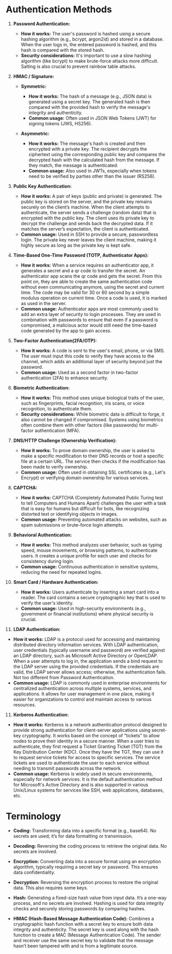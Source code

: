# Authentication Methods

1. **Password Authentication:**
   - **How it works:** The user's password is hashed using a secure hashing algorithm (e.g., bcrypt, argon2id) and stored in a database. When the user logs in, the entered password is hashed, and this hash is compared with the stored hash.
   - **Security considerations:** It's important to use a slow hashing algorithm (like bcrypt) to make brute-force attacks more difficult. Salting is also crucial to prevent rainbow table attacks.

2. **HMAC / Signature:**

   - **Symmetric:**
     - **How it works:** The hash of a message (e.g., JSON data) is generated using a secret key. The generated hash is then compared with the provided hash to verify the message's integrity and authenticity.
     - **Common usage:** Often used in JSON Web Tokens (JWT) for signing tokens (JWS, HS256).

   - **Asymmetric:**
     - **How it works:** The message's hash is created and then encrypted with a private key. The recipient decrypts the ciphertext using the corresponding public key and compares the decrypted hash with the calculated hash from the message. If they match, the message is authenticated.
     - **Common usage:** Also used in JWTs, especially when tokens need to be verified by parties other than the issuer (RS256).

3. **Public Key Authentication:**
   - **How it works:** A pair of keys (public and private) is generated. The public key is stored on the server, and the private key remains securely on the client’s machine. When the client attempts to authenticate, the server sends a challenge (random data) that is encrypted with the public key. The client uses its private key to decrypt the challenge and sends back the decrypted data. If it matches the server’s expectation, the client is authenticated.
   - **Common usage:** Used in SSH to provide a secure, passwordless login. The private key never leaves the client machine, making it highly secure as long as the private key is kept safe.

4. **Time-Based One-Time Password (TOTP, Authenticator Apps):**
   - **How it works:** When a service requires an authenticator app, it generates a secret and a qr code to transfer the secret. An authenticator app scans the qr code and gets the secret. From this point on, they are able to create the same authentication code without even communicating anymore, using the secret and current time. The code may be valid for 30 or 60 second by a simple modulus operation on current time. Once a code is used, it is marked as used in the server.
    - **Common usage:** Authenticator apps are most commonly used to add an extra layer of security to login processes. They are used in combination with passwords to ensure that even if a password is compromised, a malicious actor would still need the time-based code generated by the app to gain access.

4. **Two-Factor Authentication(2FA/OTP):**
   - **How it works:** A code is sent to the user's email, phone, or via SMS. The user must input this code to verify they have access to the channel, which adds an additional layer of security beyond just the password.
   - **Common usage:** Used as a second factor in two-factor authentication (2FA) to enhance security.

5. **Biometric Authentication:**
   - **How it works:** This method uses unique biological traits of the user, such as fingerprints, facial recognition, iris scans, or voice recognition, to authenticate them.
   - **Security considerations:** While biometric data is difficult to forge, it also cannot be changed if compromised. Systems using biometrics often combine them with other factors (like passwords) for multi-factor authentication (MFA).

6. **DNS/HTTP Challenge (Ownership Verification):**
   - **How it works:** To prove domain ownership, the user is asked to make a specific modification to their DNS records or host a specific file at a certain URL. The service then checks if the modification has been made to verify ownership.
   - **Common usage:** Often used in obtaining SSL certificates (e.g., Let's Encrypt) or verifying domain ownership for various services.

7. **CAPTCHA:**
   - **How it works:** CAPTCHA (Completely Automated Public Turing test to tell Computers and Humans Apart) challenges the user with a task that is easy for humans but difficult for bots, like recognizing distorted text or identifying objects in images.
   - **Common usage:** Preventing automated attacks on websites, such as spam submissions or brute-force login attempts.

8. **Behavioral Authentication:**
   - **How it works:** This method analyzes user behavior, such as typing speed, mouse movements, or browsing patterns, to authenticate users. It creates a unique profile for each user and checks for consistency during login.
   - **Common usage:** Continuous authentication in sensitive systems, reducing the need for repeated logins.

9. **Smart Card / Hardware Authentication:**
   - **How it works:** Users authenticate by inserting a smart card into a reader. The card contains a secure cryptographic key that is used to verify the user's identity.
   - **Common usage:** Used in high-security environments (e.g., government or financial institutions) where physical security is crucial.

10. **LDAP Authentication:**
   - **How it works:** LDAP is a protocol used for accessing and maintaining distributed directory information services. With LDAP authentication, user credentials (typically username and password) are verified against an LDAP directory, such as Microsoft Active Directory or OpenLDAP. When a user attempts to log in, the application sends a bind request to the LDAP server using the provided credentials. If the credentials are valid, the LDAP server allows access; otherwise, the authentication fails. Not too different from Password Authentication.
   - **Common usage:** LDAP is commonly used in enterprise environments for centralized authentication across multiple systems, services, and applications. It allows for user management in one place, making it easier for organizations to control and maintain access to various resources.

11. **Kerberos Authentication:**
   - **How it works:** Kerberos is a network authentication protocol designed to provide strong authentication for client-server applications using secret-key cryptography. It works based on the concept of "tickets" to allow nodes to prove their identity in a secure manner. When a user tries to authenticate, they first request a Ticket Granting Ticket (TGT) from the Key Distribution Center (KDC). Once they have the TGT, they can use it to request service tickets for access to specific services. The service tickets are used to authenticate the user to each service without needing to transmit passwords across the network.
   - **Common usage:** Kerberos is widely used in secure environments, especially for network services. It is the default authentication method for Microsoft's Active Directory and is also supported in various Unix/Linux systems for services like SSH, web applications, databases, etc.

# Terminology

- **Coding:** Transforming data into a specific format (e.g., base64). No secrets are used; it’s for data formatting or transmission.
- **Decoding:** Reversing the coding process to retrieve the original data. No secrets are involved.

- **Encryption:** Converting data into a secure format using an encryption algorithm, typically requiring a secret key or password. This ensures data confidentiality.
- **Decryption:** Reversing the encryption process to restore the original data. This also requires some keys.

- **Hash:** Generating a fixed-size hash value from input data. It’s a one-way process, and no secrets are involved. Hashing is used for data integrity checks and securely storing passwords by comparing hashes.

- **HMAC (Hash-Based Message Authentication Code):** Combines a cryptographic hash function with a secret key to ensure both data integrity and authenticity. The secret key is used along with the hash function to create a MAC (Message Authentication Code). The sender and receiver use the same secret key to validate that the message hasn’t been tampered with and is from a legitimate source.
